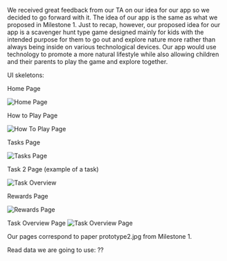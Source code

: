 We received great feedback from our TA on our idea for our app so we decided to go forward with it. The idea of our app is the same as what we proposed in Milestone 1. Just to recap, however, our proposed idea for our app is a scavenger hunt type game designed mainly for kids with the intended purpose for them to go out and explore nature more rather than always being inside on various technological devices. Our app would use technology to promote a more natural lifestyle while also allowing children and their parents to play the game and explore together.


UI skeletons:

Home Page

![Home Page](HomeWithLogin.PNG)

How to Play Page

![How To Play Page](howToPlay.jpg)

Tasks Page

![Tasks Page](TasksPage.jpg)

Task 2 Page (example of a task)

![Task Overview](task2.jpg)

Rewards Page

![Rewards Page](rewards.JPG)



Task Overview Page
![Task Overview Page](Task_overview.jpg)



Our pages correspond to paper prototype2.jpg from Milestone 1. 

Read data we are going to use: ??

